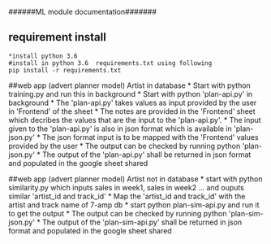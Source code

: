 ######ML module documentation#######
## requirement install
	*install python 3.6
	#install in python 3.6  requirements.txt using following 
	pip install -r requirements.txt
	

##web app (advert planner model) Artist in database
    * Start with python training.py and run this in background
    * Start with python 'plan-api.py' in background
    * The 'plan-api.py' takes values as input provided by the user in 'Frontend' of the sheet
    * The notes are provided in the 'Frontend' sheet which decribes the values that are the input to the 'plan-api.py'.
    * The input given to the 'plan-api.py' is also in json format which is available in 'plan-json.py'
    * The json format input is to be mapped with the 'Frontend' values provided by the user 
    * The output can be checked by running python 'plan-json.py'
    * The output of the 'plan-api.py' shall be returned in json format and populated in the google sheet shared
	
##web app (advert planner model) Artist not in database
    * start with python similarity.py which inputs sales in week1, sales in week2 ... and ouputs similar 'artist_id and track_id'
    * Map the 'artist_id and track_id'  with the artist and track name of 7-amp db
    * start python plan-sim-api.py and run it to get the output
    * The output can be checked by running python 'plan-sim-json.py'
    * The output of the 'plan-sim-api.py' shall be returned in json format and populated in the google sheet shared
